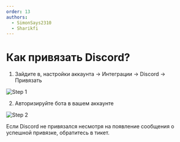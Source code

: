 ```yaml
---
order: 13
authors:
  - SimonSays2310
  - Sharikfi
---
```


# Как привязать Discord?

1. Зайдите в, настройки аккаунта -> Интеграции -> Discord -> Привязать

![Step 1](/host/howtolink/1.png)

2. Авторизируйте бота в вашем аккаунте

![Step 2](/host/howtolink/2.png)

Если Discord не привязался несмотря на появление сообщения о успешной привязке, обратитесь в тикет.
